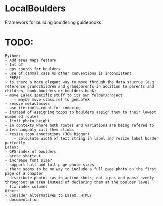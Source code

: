 # LocalBoulders
 Framework for building bouldering guidebooks

# TODO:
	Python:
	- Add area maps feature
	- Intro?
	- gps coords for boulders
	- use of cammal case vs other conventions is inconsistent
	- PEP8?
	- is there a more elegant way to move through the data stucrue (e.g. reference grandchildren and grandparents in addition to parents and children, book.boulders or boulders.book)
	- move LaTeX specific stuff to its own folder/project
        - maybe move class.ref to genLaTeX
	- remove metaclasses
    - use itertools.count for indexing
    - instead of assigning topos to boulders assign them to their lowest numbered route?
    - limit photo height
    - in contexts where both routes and variations are being refered to interchangably call them climbs
	- resize topo annotations (30% bigger)
		- calculate width of text string in label and resize label border perfectly
    LaTeX:
    - GPS index of boulders
    - arete shortcut
	- increase font size?
    - support half and full page photo sizes
    - there seems to be no way to include a full page photo on the first page of a chapter
    - distribute photos (as in action shots, not topos and maps) evenly throughout an area instead of declaring them at the boulder level
	- fix index columns
    Other:
    - Consider alternatives to LaTeX. HTML?
    - documentation